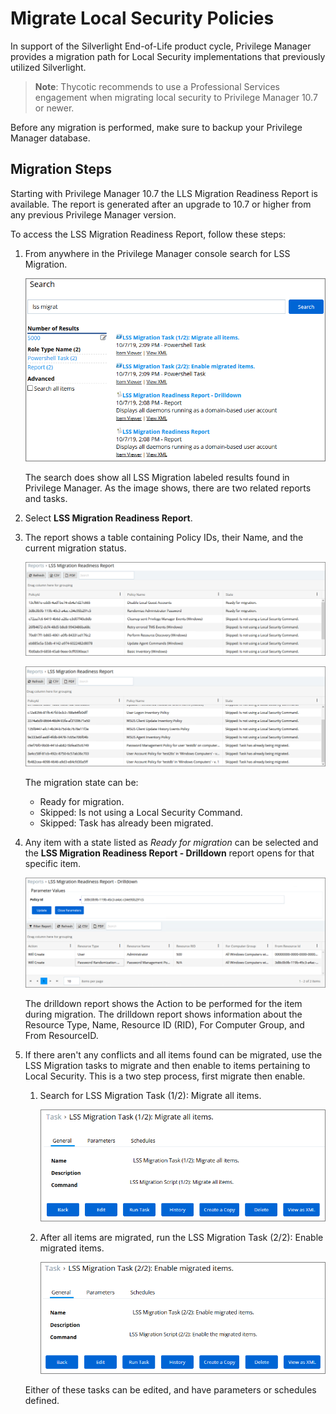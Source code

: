 [title]: # (Migrate LSS Policies)
[tags]: # (silverlight end-of-life)
[priority]: # (9501)
# Migrate Local Security Policies

In support of the Silverlight End-of-Life product cycle, Privilege Manager provides a migration path for Local Security implementations that previously utilized Silverlight.

>**Note**:
>Thycotic recommends to use a Professional Services engagement when migrating local security to Privilege Manager 10.7 or newer.

Before any migration is performed, make sure to backup your Privilege Manager database.

## Migration Steps

Starting with Privilege Manager 10.7 the LLS Migration Readiness Report is available. The report is generated after an upgrade to 10.7 or higher from any previous Privilege Manager version.

To access the LSS Migration Readiness Report, follow these steps:

1. From anywhere in the Privilege Manager console search for LSS Migration.

   ![Search Results for LSS Migration](images/lss-migration/search.png)

   The search does show all LSS Migration labeled results found in Privilege Manager. As the image shows, there are two related reports and tasks.
1. Select __LSS Migration Readiness Report__.
1. The report shows a table containing Policy IDs, their Name, and the current migration status.

   ![LSS Migration Readiness Report - page 1](images/lss-migration/report.png)

   ![LSS Migration Readiness Report- last page](images/lss-migration/report-2.png)

   The migration state can be:

   * Ready for migration.
   * Skipped: Is not using a Local Security Command.
   * Skipped: Task has already been migrated.

1. Any item with a state listed as _Ready for migration_ can be selected and the __LSS Migration Readiness Report - Drilldown__ report opens for that specific item.

   ![LSS Migration Readiness Report - Drilldown](images/lss-migration/drilldown.png)

   The drilldown report shows the Action to be performed for the item during migration. The drilldown report shows information about the Resource Type, Name, Resource ID (RID), For Computer Group, and From ResourceID.

   <!-- need details on those columns and what it means: for CG, from RID, etc. What should be done to items that are not ready for migration? What needs to be done if the drilldown shows something the customer doesn't like? -->
1. If there aren't any conflicts and all items found can be migrated, use the LSS Migration tasks to migrate and then enable to items pertaining to Local Security. This is a two step process, first migrate then enable.

   1. Search for LSS Migration Task (1/2): Migrate all items.

      ![LSS Migration Task 1 to migrate the items](images/lss-migration/task-1.png)

   1. After all items are migrated, run the LSS Migration Task (2/2): Enable migrated items.

      ![LSS Migration Task 2 to enable the migrated items](images/lss-migration/task-2.png)

   Either of these tasks can be edited, and have parameters or schedules defined.
